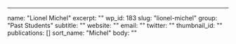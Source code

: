 ---
  name: "Lionel Michel"
  excerpt: ""
  wp_id: 183
  slug: "lionel-michel"
  group: "Past Students"
  subtitle: ""
  website: ""
  email: ""
  twitter: ""
  thumbnail_id: ""
  publications: []
  sort_name: "Michel"
  body: ""
